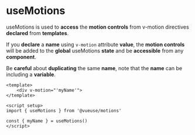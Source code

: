 # useMotions

useMotions is used to **access** the **motion controls** from v-motion directives **declared** from **templates**.

If you **declare** a **name** using `v-motion` attribute **value**, the **motion controls** will be added to the **global** useMotions **state** and be **accessible** from any **component**.

Be **careful** about **duplicating** the same **name**, note that the **name** can be including a **variable**.

```vue
<template>
    <div v-motion="'myName'">
</template>

<script setup>
import { useMotions } from '@vueuse/motions'

const { myName } = useMotions()
</script>
```
